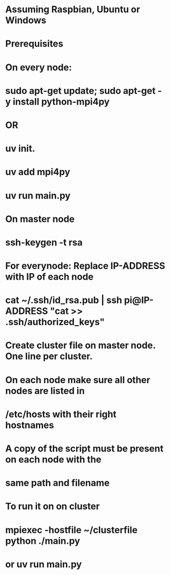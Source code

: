 # Assuming Raspbian, Ubuntu or Windows
#
# **Prerequisites**
#
# On every node:
# sudo apt-get update; sudo apt-get -y install python-mpi4py
# OR
# uv init.
# uv add mpi4py
# uv run main.py
# On master node
# ssh-keygen -t rsa
#
# For everynode: Replace IP-ADDRESS with IP of each node
# cat ~/.ssh/id_rsa.pub | ssh pi@IP-ADDRESS "cat >> .ssh/authorized_keys"
#
# Create cluster file on master node. One line per cluster.
# On each node make sure all other nodes are listed in
# /etc/hosts with their right hostnames
# A copy of the script must be present on each node with the 
# same path and filename
#
# To run it on on cluster
# mpiexec -hostfile ~/clusterfile python ./main.py
# or uv run main.py
###
